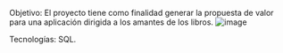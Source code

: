 Objetivo: El proyecto tiene como finalidad generar la propuesta de valor para una aplicación dirigida a los amantes de los libros. 
![image](https://github.com/user-attachments/assets/82870bd0-7229-4738-a521-efde31edd18d)

Tecnologías: SQL. 
